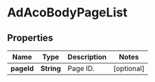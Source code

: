 # AdAcoBodyPageList

## Properties
Name | Type | Description | Notes
------------ | ------------- | ------------- | -------------
**pageId** | **String** | Page ID. |  [optional]
